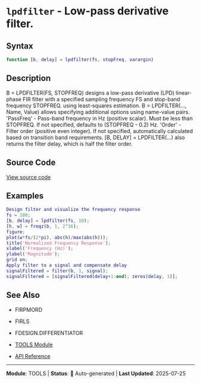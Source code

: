 # `lpdfilter` - Low-pass derivative filter.

## Syntax

```matlab
function [b, delay] = lpdfilter(fs, stopFreq, varargin)
```

## Description

B = LPDFILTER(FS, STOPFREQ) designs a low-pass derivative (LPD) linear-phase FIR filter with a specified sampling frequency FS and stop-band frequency STOPFREQ. using least-squares estimation. B = LPDFILTER(..., Name, Value) allows specifying additional options using name-value pairs. 'PassFreq' - Pass-band frequency in Hz (positive scalar). Must be less than STOPFREQ. If not specified, defaults to (STOPFREQ - 0.2) Hz. 'Order'    - Filter order (positive even integer). If not specified, automatically calculated based on transition band requirements. [B, DELAY] = LPDFILTER(...) also returns the filter delay, which is half the filter order.

## Source Code

[View source code](../../../src/tools/lpdfilter.m)

## Examples

```matlab
Design filter and visualize the frequency response
fs = 100;
[b, delay] = lpdfilter(fs, 10);
[h, w] = freqz(b, 1, 2^16);
figure;
plot(w*fs/(2*pi), abs(h)/max(abs(h)));
title('Normalized Frequency Response');
xlabel('Frequency (Hz)');
ylabel('Magnitude');
grid on;
Apply filter to a signal and compensate delay
signalFiltered = filter(b, 1, signal);
signalFiltered = [signalFiltered(delay+1:end); zeros(delay, 1)];
```

## See Also

- FIRPMORD
- FIRLS
- FDESIGN.DIFFERENTIATOR

- [TOOLS Module](README.md)
- [API Reference](../README.md)

---

**Module**: TOOLS | **Status**: 🔄 Auto-generated | **Last Updated**: 2025-07-25
